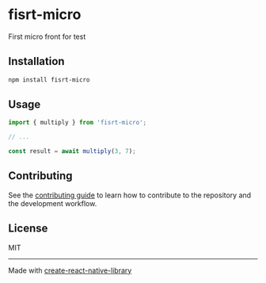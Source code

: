 # fisrt-micro

First micro front for test

## Installation

```sh
npm install fisrt-micro
```

## Usage

```js
import { multiply } from 'fisrt-micro';

// ...

const result = await multiply(3, 7);
```

## Contributing

See the [contributing guide](CONTRIBUTING.md) to learn how to contribute to the repository and the development workflow.

## License

MIT

---

Made with [create-react-native-library](https://github.com/callstack/react-native-builder-bob)
